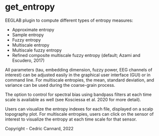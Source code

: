# get_entropy

EEGLAB plugin to compute different types of entropy measures:
- Approximate entropy
- Sample entropy
- Fuzzy entropy
- Multiscale entropy
- Multiscale fuzzy entropy
- Refined composite multiscale fuzzy entropy (default; Azami and Escudero, 2017)

All parameters (tau, embedding dimension, fuzzy power, EEG channels of interest) can be adjusted easily in the graphical user interface (GUI) or in command line. For multiscale entropies, the mean, standard deviation, and variance can be used during the coarse-grain process. 

The option to control for spectral bias using bandpass filters at each time scale is available as well (see Kosciessa et al. 2020 for more detail).

Users can visualize the entropy indexes for each file, displayed on a scalp topography plot. For multiscale entropies, users can click on the sensor of interest to visualize the entropy at each time scale for that sensor. 

Copyright - Cedric Cannard, 2022

